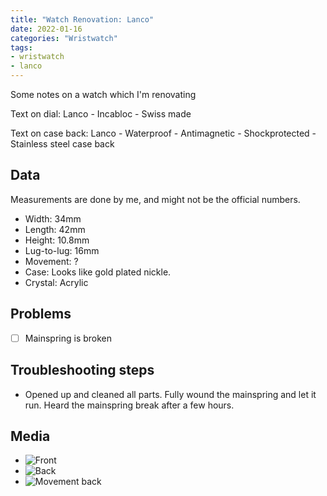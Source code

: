 ```yaml
---
title: "Watch Renovation: Lanco"
date: 2022-01-16
categories: "Wristwatch"
tags:
- wristwatch
- lanco
---
```


Some notes on a watch which I'm renovating

Text on dial: Lanco - Incabloc - Swiss made

Text on case back: Lanco - Waterproof - Antimagnetic - Shockprotected - Stainless steel case back

## Data

Measurements are done by me, and might not be the official numbers.

* Width: 34mm
* Length: 42mm
* Height: 10.8mm
* Lug-to-lug: 16mm
* Movement: ?
* Case: Looks like gold plated nickle.
* Crystal: Acrylic

## Problems

- [ ] Mainspring is broken

## Troubleshooting steps

* Opened up and cleaned all parts. Fully wound the mainspring and let it run. Heard the mainspring break after a few hours.

## Media
* ![Front](https://i.imgur.com/ErpJgRC.jpeg)
* ![Back](https://i.imgur.com/XRxmuew.jpeg)
* ![Movement back](https://i.imgur.com/Q0muzVg.jpeg)

